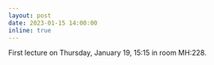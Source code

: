 ```yaml
---
layout: post
date: 2023-01-15 14:00:00
inline: true
---
```


First lecture on Thursday, January 19, 15:15 in room MH:228.
